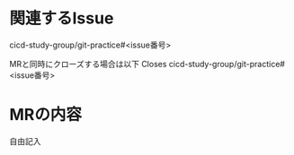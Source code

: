 # 関連するIssue
cicd-study-group/git-practice#<issue番号>

MRと同時にクローズする場合は以下
Closes cicd-study-group/git-practice#<issue番号>

# MRの内容
自由記入
